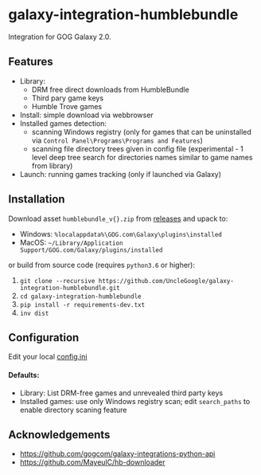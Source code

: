 # galaxy-integration-humblebundle

Integration for GOG Galaxy 2.0.

## Features

* Library:
    * DRM free direct downloads from HumbleBundle
    * Third pary game keys
    * Humble Trove games
* Install: simple download via webbrowser
* Installed games detection:
    * scanning Windows registry (only for games that can be uninstalled via `Control Panel\Programs\Programs and Features`)
    * scanning file directory trees given in config file (experimental - 1 level deep tree search for directories names similar to game names from library)
* Launch: running games tracking (only if launched via Galaxy)

## Installation

Download asset `humblebundle_v{}.zip` from [releases][1] and upack to:
- Windows: `%localappdata%\GOG.com\Galaxy\plugins\installed`
- MacOS: `~/Library/Application Support/GOG.com/Galaxy/plugins/installed`

or build from source code (requires `python3.6` or higher):

1. `git clone --recursive https://github.com/UncleGoogle/galaxy-integration-humblebundle.git`
2. `cd galaxy-integration-humblebundle`
3. `pip install -r requirements-dev.txt`
4. `inv dist`

## Configuration

Edit your local [config.ini](src/config.ini)

#### Defaults:
- Library: List DRM-free games and unrevealed third party keys
- Installed games: use only Windows registry scan; edit `search_paths` to enable directory scaning feature

## Acknowledgements
- https://github.com/gogcom/galaxy-integrations-python-api
- https://github.com/MayeulC/hb-downloader

[1]: https://github.com/UncleGoogle/galaxy-integration-humblebundle/releases
